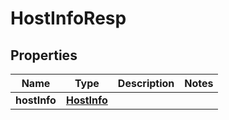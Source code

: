 # HostInfoResp

## Properties
Name | Type | Description | Notes
------------ | ------------- | ------------- | -------------
**hostInfo** | [**HostInfo**](HostInfo.md) |  | 
